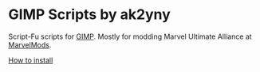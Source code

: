 # GIMP Scripts by ak2yny

 Script-Fu scripts for [GIMP](https://www.gimp.org/).
 Mostly for modding Marvel Ultimate Alliance at [MarvelMods](https://marvelmods.com/forum/index.php?topic=10969).
 
 [How to install](https://docs.gimp.org/en/install-script-fu.html)
